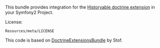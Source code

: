 This bundle provides integration for
the [Historyable doctrine extension](http://github.com/nacmartin/Historyable) in
your Symfony2 Project.

License:

    Resources/meta/LICENSE

This code is based on [DoctrineExtensionsBundle](https://github.com/stof/StofDoctrineExtensionsBundle) by Stof.

